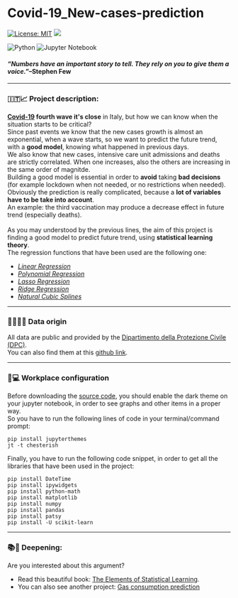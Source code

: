 <h1> Covid-19_New-cases-prediction</h1>

[![License: MIT](https://img.shields.io/badge/License-MIT-yellow.svg)](https://github.com/Amatofrancesco99/Covid-19_New-positives-prediction/blob/main/LICENSE)
![](https://komarev.com/ghpvc/?username=Covid-19_New-cases-prediction&label=Views&style=plastic&color=brightgreen)

![Python](https://img.shields.io/badge/python-3670A0?style=for-the-badge&logo=python&logoColor=ffdd54)
![Jupyter Notebook](https://img.shields.io/badge/jupyter-%23FA0F00.svg?style=for-the-badge&logo=jupyter&logoColor=white)
<br>

<h4><em>“Numbers have an important story to tell. They rely on you to give them a voice.”</em>–Stephen Few</h4>

***

<h3>🇮🇹📈 Project description:</h3>

**[Covid-19](https://www.who.int/health-topics/coronavirus#tab=tab_1) fourth wave it's close** in Italy, but how we can know when the situation starts to be critical?
<br>
Since past events we know that the new cases growth is almost an exponential, when a wave starts, so we want to predict the future trend, with a **good model**, knowing what happened in previous days.
<br>
We also know that new cases, intensive care unit admissions and deaths are strictly correlated. When one increases, also the others are increasing in the same order of magnitde.
<br>
Building a good model is essential in order to **avoid** taking **bad decisions** (for example lockdown when not needed, or no restrictions when needed).
<br>
Obviously the prediction is really complicated, because a **lot of variables have to be take into account**.
<br>An example: the third vaccination may produce a decrease effect in future trend (especially deaths).
<br><br>
As you may understood by the previous lines, the aim of this project is finding a good model to predict future trend, using **statistical learning theory**.
<br>
The regression functions that have been used are the following one:
 *  *[Linear Regression](https://en.wikipedia.org/wiki/Linear_regression)*
 *  *[Polynomial Regression](https://en.wikipedia.org/wiki/Polynomial_regression)*
 *  *[Lasso Regression](https://en.wikipedia.org/wiki/Lasso_(statistics))*
 *  *[Ridge Regression](https://www.mygreatlearning.com/blog/what-is-ridge-regression/)*
 *  *[Natural Cubic Splines](https://towardsdatascience.com/numerical-interpolation-natural-cubic-spline-52c1157b98ac)*
 
***

<h3>💾👨🏻‍💻 Data origin </h3>

All data are public and provided by the [Dipartimento della Protezione Civile (DPC)](https://www.protezionecivile.gov.it/it/).
<br>
You can also find them at this [github link](https://github.com/pcm-dpc/COVID-19).

***

<h3> 🚀💻 Workplace configuration </h3>

Before downloading the [source code](https://github.com/Amatofrancesco99/Covid-19_New-positives-prediction/blob/main/Covid-19%20Italy%20trend.ipynb), you should enable the dark theme on your jupyter notebook, in order to see graphs and other items in a proper way.
<br>
So you have to run the following lines of code in your terminal/command prompt:
```
pip install jupyterthemes
jt -t chesterish
```

Finally, you have to run the following code snippet, in order to get all the libraries that have been used in the project:
```
pip install DateTime
pip install ipywidgets
pip install python-math
pip install matplotlib
pip install numpy
pip install pandas
pip install patsy
pip install -U scikit-learn
```

***

<h3>📚🤔 Deepening:</h3>

Are you interested about this argument? 
 * Read this beautiful book: [The Elements of Statistical Learning](https://web.stanford.edu/~hastie/Papers/ESLII.pdf).
 * You can also see another project: [Gas consumption prediction](https://github.com/Amatofrancesco99/Gas_consumption-prediction)
